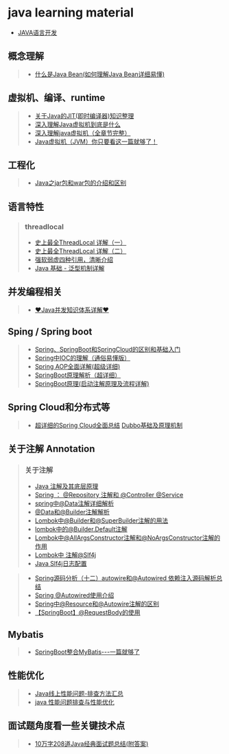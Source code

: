 # java learning material


- [JAVA语言开发](#JAVA语言开发)
## 概念理解
> - [什么是Java Bean(如何理解Java Bean详细易懂)](https://tangjiusheng.com/it/730.html)

## 虚拟机、编译、runtime
> - [关于Java的JIT(即时编译器)知识整理](https://blog.csdn.net/Genmer/article/details/119355224)
> - [深入理解Java虚拟机到底是什么](https://blog.csdn.net/zhangjg_blog/article/details/20380971)
> - [深入理解java虚拟机（全章节完整）](https://blog.csdn.net/TJtulong/article/details/89598598)
> - [Java虚拟机（JVM）你只要看这一篇就够了！](https://blog.csdn.net/qq_41701956/article/details/81664921)




## 工程化
> - [Java之jar包和war包的介绍和区别](https://blog.csdn.net/lovedingd/article/details/121665033)


## 语言特性
> ### threadlocal
> - [史上最全ThreadLocal 详解（一）](https://blog.csdn.net/u010445301/article/details/111322569)
> - [史上最全ThreadLocal 详解（二）](https://blog.csdn.net/u010445301/article/details/124935802)
> - [强软弱虚四种引用，清晰介绍](https://blog.csdn.net/u011291072/article/details/106315905)
> - [Java 基础 - 泛型机制详解](https://pdai.tech/md/java/basic/java-basic-x-generic.html)

## 并发编程相关
> - [♥Java并发知识体系详解♥](https://pdai.tech/md/java/thread/java-thread-x-overview.html)



## Sping / Spring boot
> - [Spring、SpringBoot和SpringCloud的区别和基础入门](https://baijiahao.baidu.com/s?id=1739317929327983505&wfr=spider&for=pc)
> - [Spring中IOC的理解（通俗易懂版）](https://blog.csdn.net/qq_48508278/article/details/124680364)
> - [Spring AOP全面详解(超级详细)](https://blog.csdn.net/Cr1556648487/article/details/126777903)
> - [SpringBoot原理解析（超详细）](https://blog.csdn.net/qq_66912832/article/details/124942757)
> - [SpringBoot原理(启动注解原理及流程详解)](https://mikechen.cc/18729.html)

## Spring Cloud和分布式等
> - [超详细的Spring Cloud全面总结](https://zhuanlan.zhihu.com/p/367343070)
> [Dubbo基础及原理机制](https://blog.csdn.net/wender/article/details/125233339)
> 




## 关于注解 Annotation
> ### 关于注解
>  - [Java 注解及其底层原理](https://www.cnblogs.com/xiaoniuhululu/p/16578683.html) 
>  - [Spring ： @Repository 注解和 @Controller @Service](https://blog.csdn.net/qq_21383435/article/details/103941243) 
>  - [spring中@Data注解详细解析](https://blog.csdn.net/weixin_47872288/article/details/121374322) 
>  - [@Data和@Builder注解解析](https://blog.csdn.net/abc1641211976/article/details/122421714) 
>  - [Lombok中@Builder和@SuperBuilder注解的用法](http://www.syrr.cn/news/10035.html) 
>  - [lombok中的@Builder.Default注解](https://www.jianshu.com/p/e60047ff7e53) 
>  - [Lombok中@AllArgsConstructor注解和@NoArgsConstructor注解的作用](https://blog.csdn.net/RAGACM/article/details/116533797) 
>  - [Lombok中 注解@Slf4j](https://blog.51cto.com/u_1472521/3714593) 
>  - [Java Slf4j日志配置](https://www.cnblogs.com/chenn/p/15191190.html) 

>  - [Spring源码分析（十二）autowire和@Autowired 依赖注入源码解析总结](https://blog.csdn.net/weixin_41947378/article/details/127598381) 
>  - [Spring @Autowired使用介绍](https://www.cnblogs.com/xumBlog/p/8687032.html) 
>  - [Spring中@Resource和@Autowire注解的区别](https://blog.csdn.net/u012899618/article/details/128718839) 
>  - [【SpringBoot】@RequestBody的使用](https://blog.csdn.net/CPOHUI/article/details/106876158) 

## Mybatis
> - [SpringBoot整合MyBatis---一篇就够了](https://zhuanlan.zhihu.com/p/143798465)



## 性能优化
> - [Java线上性能问题-排查方法汇总](https://blog.csdn.net/huangliangbao2009/article/details/129738200)
> - [java 性能问题排查与性能优化](https://blog.csdn.net/fzy629442466/article/details/103537256)


## 面试题角度看一些关键技术点
> - [10万字208道Java经典面试题总结(附答案)](https://blog.csdn.net/guorui_java/article/details/119299329)


